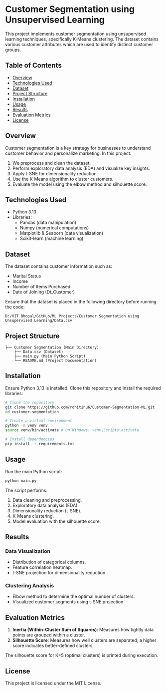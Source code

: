 # Customer Segmentation using Unsupervised Learning

This project implements customer segmentation using unsupervised learning techniques, specifically K-Means clustering. The dataset contains various customer attributes which are used to identify distinct customer groups.

## Table of Contents
- [Overview](#overview)
- [Technologies Used](#technologies-used)
- [Dataset](#dataset)
- [Project Structure](#project-structure)
- [Installation](#installation)
- [Usage](#usage)
- [Results](#results)
- [Evaluation Metrics](#evaluation-metrics)
- [License](#license)

## Overview
Customer segmentation is a key strategy for businesses to understand customer behavior and personalize marketing. In this project:

1. We preprocess and clean the dataset.
2. Perform exploratory data analysis (EDA) and visualize key insights.
3. Apply t-SNE for dimensionality reduction.
4. Use the K-Means algorithm to cluster customers.
5. Evaluate the model using the elbow method and silhouette score.

## Technologies Used
- Python 3.13
- Libraries:
    - Pandas (data manipulation)
    - Numpy (numerical computations)
    - Matplotlib & Seaborn (data visualization)
    - Scikit-learn (machine learning)

## Dataset
The dataset contains customer information such as:
- Marital Status
- Income
- Number of Items Purchased
- Date of Joining (Dt_Customer)

Ensure that the dataset is placed in the following directory before running the code:

```
D:/VIT Bhopal/GitHub/ML Projects/Customer Segmentation using Unsupervised Learning/Data.csv
```

## Project Structure
```
├── Customer Segmentation (Main Directory)
    ├── Data.csv (Dataset)
    ├── main.py (Main Python Script)
    └── README.md (Project Documentation)
```

## Installation
Ensure Python 3.13 is installed. Clone this repository and install the required libraries:

```bash
# Clone the repository
git clone https://github.com/rohitinu6/Customer-Segmentation-ML.git
cd customer-segmentation

# Create a virtual environment
python -m venv venv
source venv/bin/activate # On Windows: venv\Scripts\activate

# Install dependencies
pip install -r requirements.txt
```

## Usage
Run the main Python script:

```bash
python main.py
```

The script performs:
1. Data cleaning and preprocessing.
2. Exploratory data analysis (EDA).
3. Dimensionality reduction (t-SNE).
4. K-Means clustering.
5. Model evaluation with the silhouette score.

## Results
### Data Visualization
- Distribution of categorical columns.
- Feature correlation heatmap.
- t-SNE projection for dimensionality reduction.

### Clustering Analysis
- Elbow method to determine the optimal number of clusters.
- Visualized customer segments using t-SNE projection.

## Evaluation Metrics
1. **Inertia (Within-Cluster Sum of Squares)**: Measures how tightly data points are grouped within a cluster.
2. **Silhouette Score**: Measures how well clusters are separated; a higher score indicates better-defined clusters.

The silhouette score for K=5 (optimal clusters) is printed during execution.

## License
This project is licensed under the MIT License.

